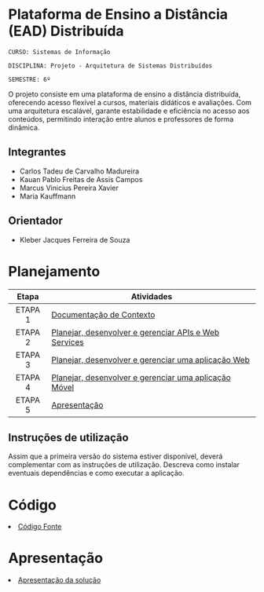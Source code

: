 # Plataforma de Ensino a Distância (EAD) Distribuída

`CURSO: Sistemas de Informação`

`DISCIPLINA: Projeto - Arquitetura de Sistemas Distribuídos`

`SEMESTRE: 6º`

O projeto consiste em uma plataforma de ensino a distância distribuída, oferecendo acesso flexível a cursos, materiais didáticos e avaliações. Com uma arquitetura escalável, garante estabilidade e eficiência no acesso aos conteúdos, permitindo interação entre alunos e professores de forma dinâmica.

## Integrantes

* Carlos Tadeu de Carvalho Madureira
* Kauan Pablo Freitas de Assis Campos
* Marcus Vinicius Pereira Xavier
* Maria Kauffmann


## Orientador

* Kleber Jacques Ferreira de Souza

# Planejamento

| Etapa         | Atividades |
|  :----:   | ----------- |
| ETAPA 1         |[Documentação de Contexto](docs/contexto.md) <br> |
| ETAPA 2         |[Planejar, desenvolver e gerenciar APIs e Web Services](docs/backend-apis.md) <br> |
| ETAPA 3         |[Planejar, desenvolver e gerenciar uma aplicação Web](docs/frontend-web.md) |
| ETAPA 4        |[Planejar, desenvolver e gerenciar uma aplicação Móvel](docs/frontend-mobile.md) <br>  |
| ETAPA 5         | [Apresentação](presentation/README.md) |
## Instruções de utilização

Assim que a primeira versão do sistema estiver disponível, deverá complementar com as instruções de utilização. Descreva como instalar eventuais dependências e como executar a aplicação.

# Código

<li><a href="src/README.md"> Código Fonte</a></li>

# Apresentação

<li><a href="presentation/README.md"> Apresentação da solução</a></li>
